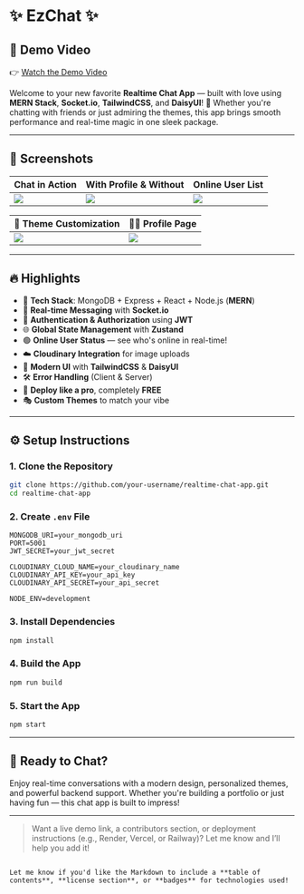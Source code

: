 # ✨ EzChat ✨

## 🎥 Demo Video

👉 [Watch the Demo Video](./frontend/dist/DemoVideo.mp4)

Welcome to your new favorite **Realtime Chat App** — built with love using **MERN Stack**, **Socket.io**, **TailwindCSS**, and **DaisyUI**! 🚀 Whether you're chatting with friends or just admiring the themes, this app brings smooth performance and real-time magic in one sleek package.

---

## 📸 Screenshots

| Chat in Action                                  | With Profile & Without                          | Online User List                                |
| ----------------------------------------------- | ----------------------------------------------- | ----------------------------------------------- |
| ![](/frontend/dist/screenshot-for-readme-2.png) | ![](/frontend/dist/screenshot-for-readme-3.png) | ![](/frontend/dist/screenshot-for-readme-4.png) |

| 🎨 Theme Customization                          | 🙋‍♂️ Profile Page                                 |
| ----------------------------------------------- | ----------------------------------------------- |
| ![](/frontend/dist/screenshot-for-readme-5.png) | ![](/frontend/dist/screenshot-for-readme-6.png) |

---

## 🔥 Highlights

- 🧱 **Tech Stack**: MongoDB + Express + React + Node.js (**MERN**)
- 🔌 **Real-time Messaging** with **Socket.io**
- 🔐 **Authentication & Authorization** using **JWT**
- 🌐 **Global State Management** with **Zustand**
- 🟢 **Online User Status** — see who's online in real-time!
- ☁️ **Cloudinary Integration** for image uploads
- 🎨 **Modern UI** with **TailwindCSS** & **DaisyUI**
- 🛠️ **Error Handling** (Client & Server)
- 🚀 **Deploy like a pro**, completely **FREE**
- 🎭 **Custom Themes** to match your vibe

---

## ⚙️ Setup Instructions

### 1. Clone the Repository

```bash
git clone https://github.com/your-username/realtime-chat-app.git
cd realtime-chat-app
```

### 2. Create `.env` File

```env
MONGODB_URI=your_mongodb_uri
PORT=5001
JWT_SECRET=your_jwt_secret

CLOUDINARY_CLOUD_NAME=your_cloudinary_name
CLOUDINARY_API_KEY=your_api_key
CLOUDINARY_API_SECRET=your_api_secret

NODE_ENV=development
```

### 3. Install Dependencies

```bash
npm install
```

### 4. Build the App

```bash
npm run build
```

### 5. Start the App

```bash
npm start
```

---

## 🚀 Ready to Chat?

Enjoy real-time conversations with a modern design, personalized themes, and powerful backend support. Whether you're building a portfolio or just having fun — this chat app is built to impress!

---

> Want a live demo link, a contributors section, or deployment instructions (e.g., Render, Vercel, or Railway)? Let me know and I’ll help you add it!

```

Let me know if you'd like the Markdown to include a **table of contents**, **license section**, or **badges** for technologies used!
```
